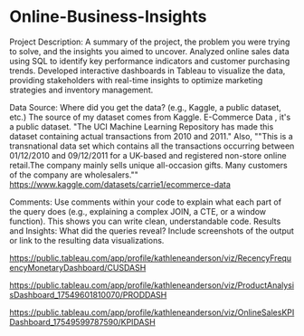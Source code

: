# Online-Business-Insights

Project Description: A summary of the project, the problem you were trying to solve, and the insights you aimed to uncover.
Analyzed online sales data using SQL to identify key performance indicators and customer purchasing trends. Developed interactive dashboards in Tableau to visualize the data, providing stakeholders with real-time insights to optimize marketing strategies and inventory management.

Data Source: Where did you get the data? (e.g., Kaggle, a public dataset, etc.)
The source of my dataset comes from Kaggle. E-Commerce Data , it's a public dataset. "The UCI Machine Learning Repository has made this dataset containing actual transactions from 2010 and 2011." Also, ""This is a transnational data set which contains all the transactions occurring between 01/12/2010 and 09/12/2011 for a UK-based and registered non-store online retail.The company mainly sells unique all-occasion gifts. Many customers of the company are wholesalers."" 
https://www.kaggle.com/datasets/carrie1/ecommerce-data



Comments: Use comments within your code to explain what each part of the query does (e.g., explaining a complex JOIN, a CTE, or a window function). This shows you can write clean, understandable code.
Results and Insights: What did the queries reveal? Include screenshots of the output or link to the resulting data visualizations.



https://public.tableau.com/app/profile/kathleneanderson/viz/RecencyFrequencyMonetaryDashboard/CUSDASH




https://public.tableau.com/app/profile/kathleneanderson/viz/ProductAnalysisDashboard_17549601810070/PRODDASH




https://public.tableau.com/app/profile/kathleneanderson/viz/OnlineSalesKPIDashboard_17549599787590/KPIDASH
